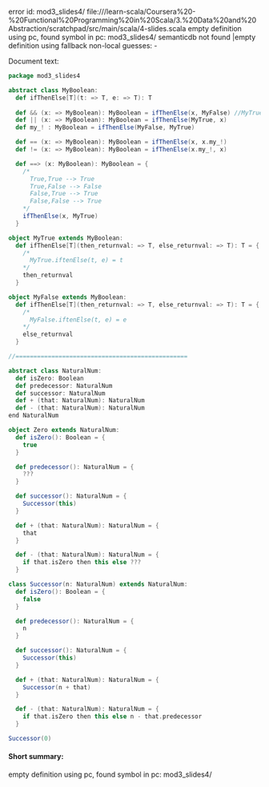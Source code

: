 error id: mod3_slides4/
file://<WORKSPACE>/learn-scala/Coursera%20-%20Functional%20Programming%20in%20Scala/3.%20Data%20and%20Abstraction/scratchpad/src/main/scala/4-slides.scala
empty definition using pc, found symbol in pc: mod3_slides4/
semanticdb not found
|empty definition using fallback
non-local guesses:
	 -

Document text:

```scala
package mod3_slides4

abstract class MyBoolean:
  def ifThenElse[T](t: => T, e: => T): T 
  
  def && (x: => MyBoolean): MyBoolean = ifThenElse(x, MyFalse) //MyTrue.ifThenElse(true, false) = true
  def || (x: => MyBoolean): MyBoolean = ifThenElse(MyTrue, x)
  def my_! : MyBoolean = ifThenElse(MyFalse, MyTrue)

  def == (x: => MyBoolean): MyBoolean = ifThenElse(x, x.my_!)
  def != (x: => MyBoolean): MyBoolean = ifThenElse(x.my_!, x)

  def ==> (x: MyBoolean): MyBoolean = {
    /*
      True,True --> True
      True,False --> False
      False,True --> True
      False,False --> True
    */
    ifThenElse(x, MyTrue)
  }

object MyTrue extends MyBoolean:
  def ifThenElse[T](then_returnval: => T, else_returnval: => T): T = {
    /*
      MyTrue.iftenElse(t, e) = t
    */
    then_returnval
  }

object MyFalse extends MyBoolean:
  def ifThenElse[T](then_returnval: => T, else_returnval: => T): T = {
    /*
      MyFalse.iftenElse(t, e) = e
    */
    else_returnval
  }

//================================================

abstract class NaturalNum:
  def isZero: Boolean
  def predecessor: NaturalNum
  def successor: NaturalNum
  def + (that: NaturalNum): NaturalNum
  def - (that: NaturalNum): NaturalNum
end NaturalNum

object Zero extends NaturalNum:
  def isZero(): Boolean = {
    true
  }

  def predecessor(): NaturalNum = {
    ???
  }

  def successor(): NaturalNum = {
    Successor(this)
  }

  def + (that: NaturalNum): NaturalNum = {
    that
  }

  def - (that: NaturalNum): NaturalNum = {
    if that.isZero then this else ???
  }

class Successor(n: NaturalNum) extends NaturalNum:
  def isZero(): Boolean = {
    false
  }

  def predecessor(): NaturalNum = {
    n
  }

  def successor(): NaturalNum = {
    Successor(this)
  }

  def + (that: NaturalNum): NaturalNum = {
    Successor(n + that)
  }

  def - (that: NaturalNum): NaturalNum = {
    if that.isZero then this else n - that.predecessor
  }

Successor(0)
```

#### Short summary: 

empty definition using pc, found symbol in pc: mod3_slides4/
